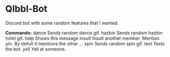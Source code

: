 # Qlbbl-Bot

Discord bot with some random features that I wanted.

**Commands:**
  dance  Sends random dance gif.
  hazbin Sends random hazbin hotel gif.
  help   Shows this message
  insult Insult another member. Mention y/n. By defult it mentions the other ...
  spin   Sends random spin gif.
  test   Tests the bot.
  yell   Yell at someone.
